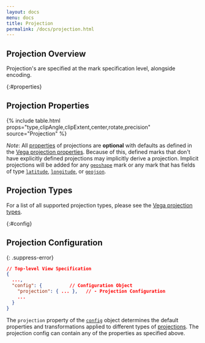 ```yaml
---
layout: docs
menu: docs
title: Projection
permalink: /docs/projection.html
---
```

## Projection Overview
Projection's are specified at the mark specification level, alongside encoding.

{:#properties}
## Projection Properties
{% include table.html props="type,clipAngle,clipExtent,center,rotate,precision" source="Projection" %}

*Note*: All [properties](#properties) of projections are **optional** with defaults as defined in the [Vega projection properties](https://vega.github.io/vega/docs/projections/#properties). Because of this, defined marks that don't have explicitly defined projections may implicitly derive a projection. Implicit projections will be added for any [`geoshape`](geoshape.html) mark or any mark that has fields of type [`latitude`](type.html#latitude), [`longitude`](type.html#longitude), or [`geojson`](type.html#geojson).


## Projection Types
For a list of all supported projection types, please see the [Vega projection types](https://vega.github.io/vega/docs/projections/#types).

{:#config}
## Projection Configuration

{: .suppress-error}
```json
// Top-level View Specification
{
  ...,
  "config": {          // Configuration Object
    "projection": { ... },   // - Projection Configuration
    ...
  }
}
```

The `projection` property of the [`config`](config.html) object determines the default properties and transformations applied to different types of [projections](projection.html).
The projection config can contain any of the properties as specified above.

